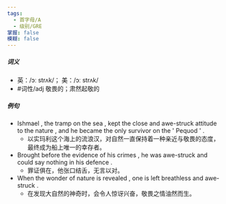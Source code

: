 ```yaml
---
tags:
  - 首字母/A
  - 级别/GRE
掌握: false
模糊: false
---
```

##### 词义
- 英：/ɔː strʌk/； 美：/ɔː strʌk/
- #词性/adj  敬畏的；肃然起敬的
##### 例句
- Ishmael , the tramp on the sea , kept the close and awe-struck attitude to the nature , and he became the only survivor on the ' Pequod ' .
	- 以实玛利这个海上的流浪汉，对自然一直保持着一种亲近与敬畏的态度，最终成为船上唯一的幸存者。
- Brought before the evidence of his crimes , he was awe-struck and could say nothing in his defence .
	- 罪证俱在，他张口结舌，无言以对。
- When the wonder of nature is revealed , one is left breathless and awe-struck .
	- 在发现大自然的神奇时，会令人惊讶兴奋，敬畏之情油然而生。
